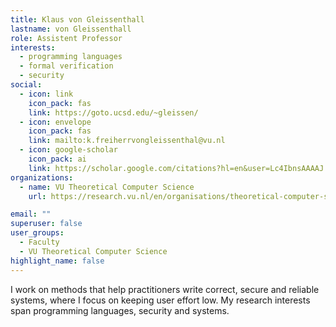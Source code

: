 ```yaml
---
title: Klaus von Gleissenthall
lastname: von Gleissenthall
role: Assistent Professor
interests:
  - programming languages
  - formal verification
  - security
social:
  - icon: link
    icon_pack: fas
    link: https://goto.ucsd.edu/~gleissen/
  - icon: envelope
    icon_pack: fas
    link: mailto:k.freiherrvongleissenthal@vu.nl
  - icon: google-scholar
    icon_pack: ai
    link: https://scholar.google.com/citations?hl=en&user=Lc4IbnsAAAAJ
organizations:
  - name: VU Theoretical Computer Science
    url: https://research.vu.nl/en/organisations/theoretical-computer-science-4/persons/

email: ""
superuser: false
user_groups:
  - Faculty
  - VU Theoretical Computer Science
highlight_name: false
---
```


I work on methods that help practitioners write correct, secure and reliable systems, where I focus on keeping user effort low. My research interests span programming languages, security and systems.
